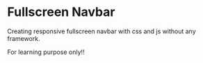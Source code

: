# Fullscreen Navbar
Creating responsive fullscreen navbar with css and js without any framework.

For learning purpose only!!
